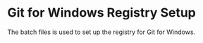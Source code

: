 # Git for Windows Registry Setup

The batch files is used to set up the registry for Git for Windows. 
